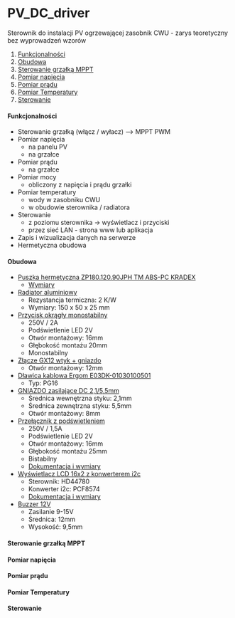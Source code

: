 # PV_DC_driver  

Sterownik do instalacji PV ogrzewającej zasobnik CWU - zarys teoretyczny bez wyprowadzeń wzorów

  1. [Funkcjonalności](#funkcjonalności)
  2. [Obudowa](#obudowa)
  3. [Sterowanie grzałką MPPT](#sterowanie-grzałką-mppt)
  4. [Pomiar napięcia](#pomiar-napięcia)
  5. [Pomiar prądu](#pomiar-prądu)
  6. [Pomiar Temperatury](#pomiar-temperatury)
  7. [Sterowanie](#sterowanie)



#### Funkcjonalności

- Sterowanie grzałką (włącz / wyłacz) --> MPPT PWM
- Pomiar napięcia
  - na panelu PV
  - na grzałce
- Pomiar prądu
  - na grzałce
- Pomiar mocy
  - obliczony z napięcia i prądu grzałki
- Pomiar temperatury
  - wody w zasobniku CWU
  - w obudowie sterownika / radiatora
- Sterowanie
  - z poziomu sterownika -> wyświetlacz i przyciski
  - przez sieć LAN - strona www lub aplikacja
- Zapis i wizualizacja danych na serwerze
- Hermetyczna obudowa


#### Obudowa

- [Puszka hermetyczna ZP180.120.90JPH TM ABS-PC KRADEX](https://www.tme.eu/pl/details/zp18012090jphabspc/obudowy-uniwersalne/kradex/zp180-120-90jph-tm-abs-pc/) 
  - [Wymiary](https://www.tme.eu/Document/8d2ba81ba6f96d3e10d633a5750ea60b/ZJ-SERIES-7-en.pdf)
- [Radiator aluminiowy](https://allegro.pl/oferta/radiator-p52317-50x150x25mm-2-0k-w-7556032694)
  - Rezystancja termiczna: 2 K/W
  - Wymiary: 150 x 50 x 25 mm
- [Przycisk okrągły monostabilny ](https://allegro.pl/oferta/przelacznik-przyciskowy-metalowy-off-on-2a-250v-8948529496?navCategoryId=67327) 
  - 250V / 2A
  - Podświetlenie LED 2V
  - Otwór montażowy: 16mm
  - Głębokość montażu 20mm
  - Monostabilny
- [Złącze GX12 wtyk + gniazdo](https://allegro.pl/oferta/zlacze-3-pin-0-5mm2-5a-connfly-12125987887) 
  - Otwór montażowy: 12mm
- [Dławica kablowa Ergom E03DK-01030100501](https://allegro.pl/oferta/dlawnica-kablowa-izolacyjna-typu-dp16-gwint-pg16-12284635963) 
  - Typ: PG16
- [GNIAZDO zasilające DC 2,1/5,5mm](https://allegro.pl/oferta/gniazdo-zasilajace-dc-2-1-5-5mm-12119051427)
  - Średnica wewnętrzna styku: 2,1mm
  - Średnica zewnętrzna styku: 5,5mm
  - Otwór montażowy: 8mm
- [Przełącznik z podświetleniem ](https://allegro.pl/oferta/przelacznik-przyciskowy-1-5a-250v-led-16mm-25mm-9974867048?navCategoryId=67327)
  - 250V / 1,5A
  - Podświetlenie LED 2V
  - Otwór montażowy: 16mm
  - Głębokość montażu 25mm
  - Bistabilny
  - [Dokumentacja i wymiary](https://www.tme.eu/Document/587ccce62205a97d234f253cf2faa9ea/r13-508.pdf)
- [Wyświetlacz LCD 16x2 z konwerterem i2c](https://allegro.pl/oferta/wyswietlacz-lcd1602-i2c-konwerter-lcd-niebieski-10014289511?snapshot=MjAyMi0wNi0yOFQxMDozODowNS4zNjZaO2J1eWVyO2Q5Mzg5MWUyMmQ2OGYwMDFlNmVlZDA2OTFhNWRmMzUxMjM0MmYxODE0MmFjZmZjNzY5MzFhMWMwMDJjODUxYmQ%3D)
  - Sterownik: HD44780
  - Konwerter i2c: PCF8574
  - [Dokumentacja i wymiary](https://www.sparkfun.com/datasheets/LCD/ADM1602K-NSW-FBS-3.3v.pdf)
- [Buzzer 12V](https://allegro.pl/oferta/buzzer-buzer-z-generatorem-9-15v-85-db-8371845445)
  - Zasilanie 9-15V
  - Średnica: 12mm
  - Wysokość: 9,5mm

#### Sterowanie grzałką MPPT

#### Pomiar napięcia

#### Pomiar prądu

#### Pomiar Temperatury

#### Sterowanie
